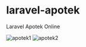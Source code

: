 # laravel-apotek
 Laravel Apotek Online

![apotek1](https://github.com/user-attachments/assets/5f6cb113-3ea1-4b08-a232-d7cc807dc30e)
![apotek2](https://github.com/user-attachments/assets/faa61454-31b0-4f41-b4f6-b5e4522e4d96)
